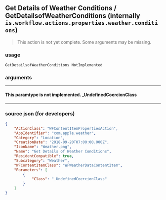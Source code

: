 
## Get Details of Weather Conditions / GetDetailsofWeatherConditions (internally `is.workflow.actions.properties.weather.conditions`)

> This action is not yet complete. Some arguments may be missing.



### usage
```
GetDetailsofWeatherConditions NotImplemented
```

### arguments

---

#### This paramtype is not implemented. _UndefinedCoercionClass

---

### source json (for developers)

```json
{
	"ActionClass": "WFContentItemPropertiesAction",
	"AppIdentifier": "com.apple.weather",
	"Category": "Location",
	"CreationDate": "2018-09-20T07:00:00.000Z",
	"IconName": "Weather.png",
	"Name": "Get Details of Weather Conditions",
	"ResidentCompatible": true,
	"Subcategory": "Weather",
	"WFContentItemClass": "WFWeatherDataContentItem",
	"Parameters": [
		{
			"Class": "_UndefinedCoercionClass"
		}
	]
}
```
